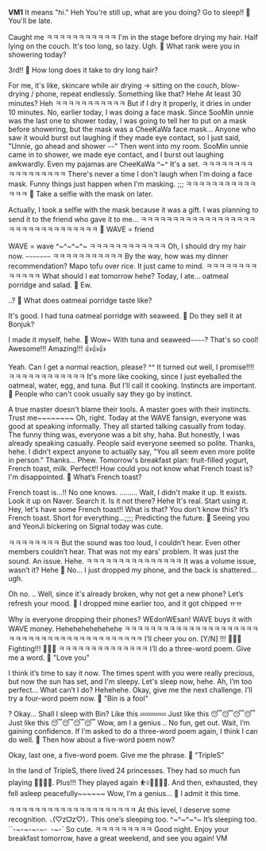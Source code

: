**VM1**
 It means "hi."
Heh
You're still up, what are you doing?
Go to sleep!!
🫧 You'll be late.

Caught me
ㅋㅋㅋㅋㅋㅋㅋㅋㅋㅋㅋ
I'm in the stage before drying my hair.
Half lying on the couch.
It's too long,
so lazy.
Ugh.
🫧 What rank were you in showering today?

3rd!!
🫧 How long does it take to dry long hair?

For me, it's like,
skincare while air drying
-> sitting on the couch, blow-drying / phone, repeat endlessly.
Something like that? Hehe
At least 30 minutes? Heh
ㅋㅋㅋㅋㅋㅋㅋㅋㅋㅋㅋ
But if I dry it properly,
it dries in under 10 minutes.
No,
earlier today,
I was doing a face mask.
Since SooMin unnie was the last one to shower today,
I was going to tell her to put on a mask before showering,
but the mask was a CheeKaWa face mask...
Anyone who saw it would burst out laughing if they made eye contact,
so I just said, "Unnie, go ahead and shower `~~`"
Then went into my room.
SooMin unnie came in to shower,
we made eye contact,
and I burst out laughing awkwardly.
Even my pajamas are CheeKaWa ^~^
It's a set.
ㅋㅋㅋㅋㅋㅋㅋㅋㅋㅋㅋㅋㅋㅋㅋㅋㅋ
There's never a time I don't laugh when I'm doing a face mask.
Funny things just
happen
when I'm masking.
;;;
ㅋㅋㅋㅋㅋㅋㅋㅋㅋㅋㅋㅋㅋㅋ
🫧 Take a selfie with the mask on later.

Actually, I took a selfie with the mask
because it was a gift.
I was planning to send it to the friend who gave it to me...
ㅋㅋㅋㅋㅋㅋㅋㅋㅋㅋㅋㅋㅋㅋㅋㅋㅋㅋㅋㅋㅋㅋㅋㅋㅋㅋㅋㅋㅋㅋㅋㅋ
🫧 WAVE = friend

WAVE = wave ^~^~^~^~
ㅋㅋㅋㅋㅋㅋㅋㅋㅋㅋㅋㅋ
Oh, I should dry my hair now.
`~~~~~~~`
ㅋㅋㅋㅋㅋㅋㅋㅋㅋㅋㅋ
By the way,
how was my dinner recommendation?
Mapo tofu
over rice.
It just came to mind.
ㅋㅋㅋㅋㅋㅋㅋㅋㅋㅋㅋㅋㅋ
What should I eat tomorrow hehe?
Today, I
ate...
oatmeal porridge
and salad.
🫧 Ew.

..?
🫧 What does oatmeal porridge taste like?

It's good.
I had tuna oatmeal porridge
with seaweed.
🫧 Do they sell it at Bonjuk?

I made it myself, hehe.
🫧 Wow~ With tuna and seaweed`~~~~`? That's so cool! Awesome!!! Amazing!!! 👍👍👍

Yeah.
Can I get a normal reaction, please?
^^
It turned out well,
I promise!!!!
ㅋㅋㅋㅋㅋㅋㅋㅋㅋㅋㅋㅋ
It's more like cooking,
since I just eyeballed the oatmeal, water, egg, and tuna.
But I'll call it cooking.
Instincts are important.
🫧 People who can't cook usually say they go by instinct.

A true master doesn't blame their tools.
A master goes with their instincts.
Trust me~~~~~~~~
Oh, right.
Today at the WAVE
fansign,
everyone was good at speaking informally.
They all started talking casually from today.
The funny thing was,
everyone was a bit shy, haha.
But honestly, I was already speaking casually.
People said everyone seemed so polite.
Thanks, hehe.
I didn’t expect anyone to actually say, "You all seem even more polite in person."
Thanks...
Phew.
Tomorrow's breakfast plan:
fruit-filled yogurt,
French toast,
milk.
Perfect!!
How could you not know what French toast is?
I'm disappointed.
🫧 What’s French toast?

French toast is...!!
No one knows.
.........
Wait,
I didn't make it up.
It exists.
Look it up on Naver.
Search it.
Is it not there? Hehe
It's real.
Start using it.
Hey, let's have some French toast!!
What is that?
You don’t know this? It’s French toast.
Short for everything...;;;;
Predicting the future.
🫧 Seeing you and YeonJi bickering on Signal today was cute.

ㅋㅋㅋㅋㅋㅋㅋㅋ
But the sound was too loud,
I couldn’t hear.
Even other members couldn’t hear.
That was not my ears' problem.
It was just the sound.
An issue.
Hehe.
ㅋㅋㅋㅋㅋㅋㅋㅋㅋㅋㅋㅋㅋㅋㅋ
It was a volume issue, wasn’t it? Hehe
🫧 No… I just dropped my phone, and the back is shattered…ugh.

Oh no.
..
Well, since it's already broken,
why not get a new phone?
Let’s refresh your mood.
🫧 I dropped mine earlier too, and it got chipped ㅠㅠ

Why is everyone dropping their phones?
WEdonWEsan!
WAVE buys it with WAVE money.
Hehehehehehehehe
ㅋㅋㅋㅋㅋㅋㅋㅋㅋㅋㅋㅋㅋㅋㅋㅋㅋㅋㅋㅋㅋㅋㅋㅋㅋㅋㅋㅋㅋㅋㅋㅋㅋㅋㅋㅋㅋㅋㅋㅋㅋㅋ
I’ll cheer you on.
[Y/N] !!! 👏👏👏 Fighting!!! 👏👏👏
ㅋㅋㅋㅋㅋㅋㅋㅋㅋㅋㅋㅋㅋㅋ
I’ll do a three-word poem.
Give me a word.
🫧 "Love you"

I think it’s time to say it now.
The times
spent with you were really precious, but now
the sun has set, and I'm sleepy. Let's sleep now, hehe.
Ah,
I’m too perfect...
What can’t I do?
Hehehehe.
Okay,
give me the next challenge.
I’ll try a four-word poem now.
🫧 "Bin is a fool"

? Okay...
Shall I sleep with Bin?
Like this 💤💤💤💤
Just like this 😴😴😴😴
Just like this 😴😴😴😴
Wow,
am I a genius
..
No fun, get out.
Wait,
I’m gaining confidence.
If I’m asked to do a three-word poem again,
I think I can do well.
🫧 Then how about a five-word poem now?

Okay, last one, a five-word poem.
Give me the phrase.
🫧 "TripleS"

In the land of TripleS, there lived 24 princesses.
They had so much fun playing 🕺💃🕺💃.
Plus!!! They played again ⛹️‍♀️🤽‍♀️🤾‍♀️.
And then, exhausted, they
fell asleep peacefully~~~~~~
Wow,
I’m a genius...
🫧 I admit it this time.

ㅋㅋㅋㅋㅋㅋㅋㅋㅋㅋㅋㅋㅋㅋㅋㅋㅋㅋㅋㅋ
At this level,
I deserve some recognition.
⸜(♡zᗜz♡)⸝
This one’s sleeping too.
^~^~^~^~
It’s sleeping too.
``-~-~-~-~-`
`-~-`
So cute.
ㅋㅋㅋㅋㅋㅋㅋㅋㅋ
Good night.
Enjoy your breakfast tomorrow,
have a great weekend,
and see you again!
VM

